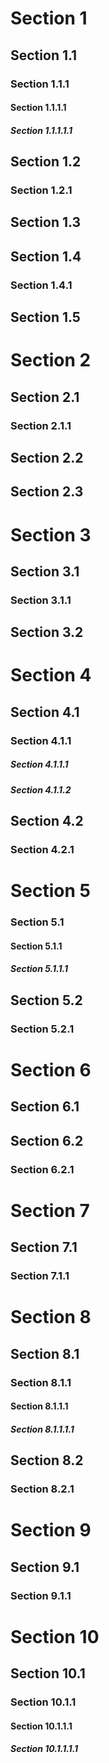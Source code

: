 # Section 1

## Section 1.1

### Section 1.1.1

#### Section 1.1.1.1

##### Section 1.1.1.1.1

## Section 1.2

### Section 1.2.1

## Section 1.3

## Section 1.4

### Section 1.4.1

## Section 1.5

# Section 2

## Section 2.1

### Section 2.1.1

## Section 2.2

## Section 2.3

# Section 3

## Section 3.1

### Section 3.1.1

## Section 3.2

# Section 4

## Section 4.1

### Section 4.1.1

##### Section 4.1.1.1

##### Section 4.1.1.2

## Section 4.2

### Section 4.2.1

# Section 5

### Section 5.1

#### Section 5.1.1

##### Section 5.1.1.1

## Section 5.2

### Section 5.2.1

# Section 6

## Section 6.1

## Section 6.2

### Section 6.2.1

# Section 7

## Section 7.1

### Section 7.1.1

# Section 8

## Section 8.1

### Section 8.1.1

#### Section 8.1.1.1

##### Section 8.1.1.1.1

## Section 8.2

### Section 8.2.1

# Section 9

## Section 9.1

### Section 9.1.1

# Section 10

## Section 10.1

### Section 10.1.1

#### Section 10.1.1.1

##### Section 10.1.1.1.1

